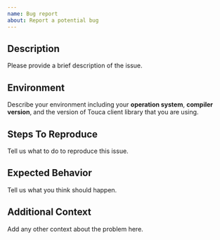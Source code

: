 ```yaml
---
name: Bug report
about: Report a potential bug
---
```


## Description

Please provide a brief description of the issue.

## Environment

Describe your environment including your **operation system**,
**compiler version**, and the version of Touca client library that
you are using.

## Steps To Reproduce

Tell us what to do to reproduce this issue.

## Expected Behavior

Tell us what you think should happen.

## Additional Context

Add any other context about the problem here.
